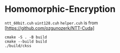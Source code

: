 ﻿# Homomorphic-Encryption
`ntt_60bit.cuh` `uint128.cuh` `helper.cuh` is from [https://github.com/ozgunozerk/NTT-Cuda]
```
cmake -S . -B build
cmake --build build
./build/ckss
```

